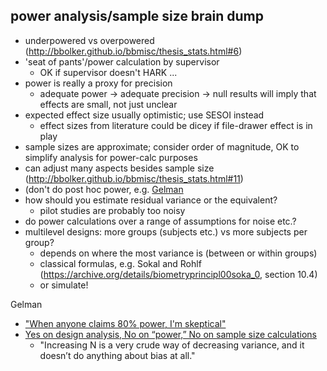 ## power analysis/sample size brain dump

* underpowered vs overpowered (http://bbolker.github.io/bbmisc/thesis_stats.html#6)
* 'seat of pants'/power calculation by supervisor
   * OK if supervisor doesn't HARK ...
* power is really a proxy for precision
   * adequate power → adequate precision → null results will imply that effects are small, not just unclear
* expected effect size usually optimistic; use SESOI instead
   * effect sizes from literature could be dicey if file-drawer effect is in play
* sample sizes are approximate; consider order of magnitude, OK to simplify analysis for power-calc purposes
* can adjust many aspects besides sample size (http://bbolker.github.io/bbmisc/thesis_stats.html#11)
* (don't do post hoc power, e.g. [Gelman](https://statmodeling.stat.columbia.edu/2019/01/13/post-hoc-power-calculation-like-shit-sandwich/)
* how should you estimate residual variance or the equivalent?
    * pilot studies are probably too noisy
* do power calculations over a range of assumptions for noise etc.?
* multilevel designs: more groups (subjects etc.) vs more subjects per group?
    * depends on where the most variance is (between or within groups)
    * classical formulas, e.g. Sokal and Rohlf (https://archive.org/details/biometryprincipl00soka_0,  section 10.4)
    * or simulate!


Gelman

* ["When anyone claims 80% power, I'm skeptical"](https://statmodeling.stat.columbia.edu/2018/08/24/anyone-claims-80-power-im-skeptical/)
* [Yes on design analysis, No on “power,” No on sample size calculations](https://statmodeling.stat.columbia.edu/2019/03/04/yes-design-analysis-no-power-no-sample-size-calculations/)
  * "Increasing N is a very crude way of decreasing variance, and it doesn’t do anything about bias at all."

